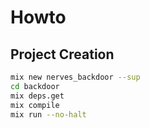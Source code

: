 # Howto

## Project Creation

```bash
mix new nerves_backdoor --sup
cd backdoor
mix deps.get
mix compile
mix run --no-halt
```
